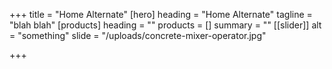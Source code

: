 +++
title = "Home Alternate"
[hero]
heading = "Home Alternate"
tagline = "blah blah"
[products]
heading = ""
products = []
summary = ""
[[slider]]
alt = "something"
slide = "/uploads/concrete-mixer-operator.jpg"

+++

